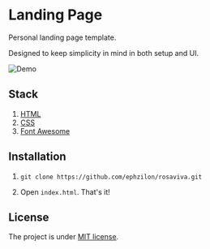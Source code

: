 # Landing Page

Personal landing page template.

Designed to keep simplicity in mind in both setup and UI.

![Demo](https://i.imgur.com/bNMeNsv.png)

## Stack

1. [HTML](https://developer.mozilla.org/en-US/docs/Web/HTML)
2. [CSS](https://developer.mozilla.org/en-US/docs/Web/CSS)
3. [Font Awesome](https://fontawesome.com/)


## Installation

1. `git clone https://github.com/ephzilon/rosaviva.git`

2. Open `index.html`. That's it!

## License

The project is under [MIT license](https://choosealicense.com/licenses/mit/).